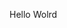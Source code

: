 Hello Wolrd















































































































































































































































































































































































































































































































































































































































































































































































































































































































































































































































































































































































































































































































































































































































































































































































































































































































































































































































































































































































































































































































































































































































































































































































































































































































































































































































































































































































































































































































































































































































































































































































































































































































































































































































































































































































































































































































































































































































































































































































































































































































































































































































































































































































































































































































































































































































































































































































































































































































































































































































